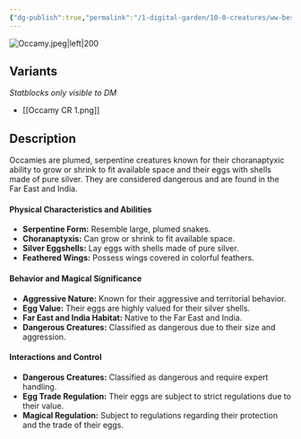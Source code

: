 ```yaml
---
{"dg-publish":true,"permalink":"/1-digital-garden/10-0-creatures/ww-bestiary/occamy/","tags":["#creature","beast"]}
---
```


![Occamy.jpeg|left|200](/img/user/1%20DIGITAL%20GARDEN/10.0%20CREATURES/(Attachments)/WW%20Bestiary/Occamy.jpeg)

## Variants
*Statblocks only visible to DM*
- [[Occamy CR 1.png]]

## Description

Occamies are plumed, serpentine creatures known for their choranaptyxic ability to grow or shrink to fit available space and their eggs with shells made of pure silver. They are considered dangerous and are found in the Far East and India.

#### Physical Characteristics and Abilities

* **Serpentine Form:** Resemble large, plumed snakes.
* **Choranaptyxis:** Can grow or shrink to fit available space.
* **Silver Eggshells:** Lay eggs with shells made of pure silver.
* **Feathered Wings:** Possess wings covered in colorful feathers.

#### Behavior and Magical Significance

* **Aggressive Nature:** Known for their aggressive and territorial behavior.
* **Egg Value:** Their eggs are highly valued for their silver shells.
* **Far East and India Habitat:** Native to the Far East and India.
* **Dangerous Creatures:** Classified as dangerous due to their size and aggression.

#### Interactions and Control

* **Dangerous Creatures:** Classified as dangerous and require expert handling.
* **Egg Trade Regulation:** Their eggs are subject to strict regulations due to their value.
* **Magical Regulation:** Subject to regulations regarding their protection and the trade of their eggs.